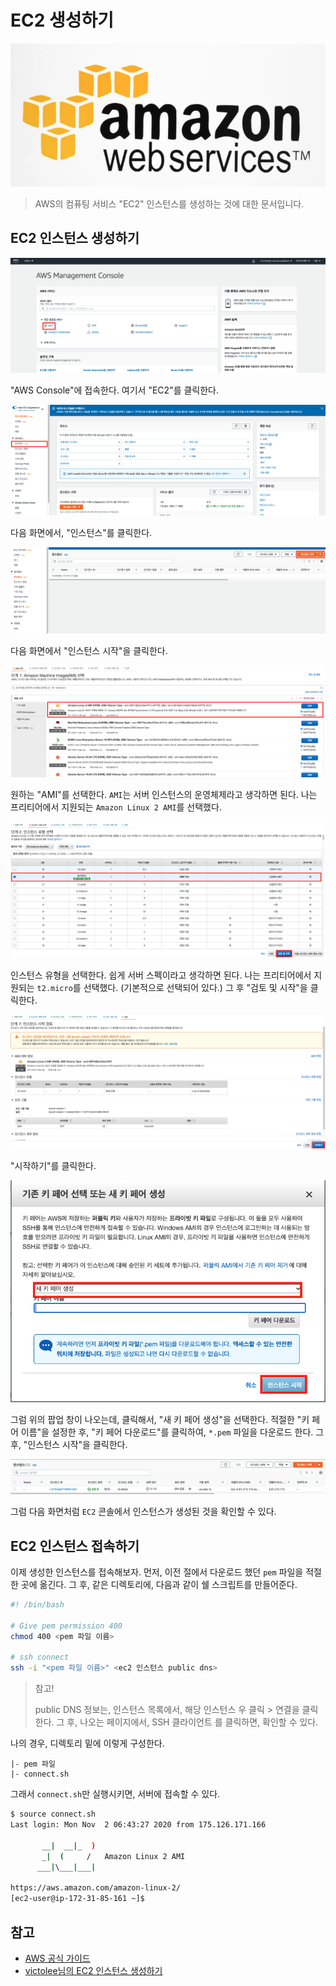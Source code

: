 # EC2 생성하기

![logo](../logo.png)

> AWS의 컴퓨팅 서비스 "EC2" 인스턴스를 생성하는 것에 대한 문서입니다.


## EC2 인스턴스 생성하기 

![01](./01.png)

"AWS Console"에 접속한다. 여기서 "EC2"를 클릭한다.

![02](./02.png)

다음 화면에서, "인스턴스"를 클릭한다.

![03](./03.png)

다음 화면에서 "인스턴스 시작"을 클릭한다.

![04](./04.png)

원하는 "AMI"를 선택한다. `AMI`는 서버 인스턴스의 운영체제라고 생각하면 된다. 나는 프리티어에서 지원되는 `Amazon Linux 2 AMI`를 선택했다.

![05](./05.png)

인스턴스 유형을 선택한다. 쉽게 서버 스펙이라고 생각하면 된다. 나는 프리티어에서 지원되는 `t2.micro`를 선택했다. (기본적으로 선택되어 있다.) 그 후 "검토 및 시작"을 클릭한다.

![06](./06.png)

"시작하기"를 클릭한다.

![07](./07.png)

그럼 위의 팝업 창이 나오는데, 클릭해서, "새 키 페어 생성"을 선택한다. 적절한 "키 페어 이름"을 설정한 후, "키 페어 다운로드"를 클릭하여, `*.pem` 파일을 다운로드 한다. 그 후, "인스턴스 시작"을 클릭한다.

![08](./08.png)

그럼 다음 화면처럼 `EC2` 콘솔에서 인스턴스가 생성된 것을 확인할 수 있다.


## EC2 인스턴스 접속하기

이제 생성한 인스턴스를 접속해보자. 먼저, 이전 절에서 다운로드 했던 `pem` 파일을 적절한 곳에 옮긴다. 그 후, 같은 디렉토리에, 다음과 같이 쉘 스크립트를 만들어준다.

```bash
#! /bin/bash

# Give pem permission 400
chmod 400 <pem 파일 이름>

# ssh connect
ssh -i "<pem 파일 이름>" <ec2 인스턴스 public dns>
```

> 참고!
> 
> public DNS 정보는, 인스턴스 목록에서, 해당 인스턴스 우 클릭 > 연결을 클릭한다. 그 후, 나오는 페이지에서, SSH 클라이언트 를 클릭하면, 확인할 수 있다.

나의 경우, 디렉토리 밑에 이렇게 구성한다.

```
|- pem 파일
|- connect.sh
```

그래서 `connect.sh`만 실행시키면, 서버에 접속할 수 있다.

```bash
$ source connect.sh
Last login: Mon Nov  2 06:43:27 2020 from 175.126.171.166

       __|  __|_  )
       _|  (     /   Amazon Linux 2 AMI
      ___|\___|___|

https://aws.amazon.com/amazon-linux-2/
[ec2-user@ip-172-31-85-161 ~]$
```

## 참고

- [AWS 공식 가이드](https://aws.amazon.com/ko/ec2/getting-started/)
- [victolee님의 EC2 인스턴스 생성하기](https://victorydntmd.tistory.com/61)